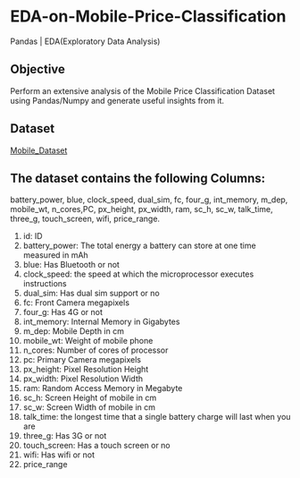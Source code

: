 # EDA-on-Mobile-Price-Classification
Pandas | EDA(Exploratory Data Analysis)
## Objective 
Perform an extensive analysis of the Mobile Price Classification Dataset using Pandas/Numpy and generate useful insights from it.

## Dataset
[Mobile_Dataset](https://drive.google.com/file/d/1kxL9pgdacShmHZc-_Q_POg6bsvA2vPDq/view?usp=sharing)

## The dataset contains the following Columns:
battery_power, blue, clock_speed,	dual_sim, fc, four_g, int_memory, m_dep, mobile_wt,	n_cores,PC, px_height, px_width, ram, sc_h, sc_w, talk_time, three_g, touch_screen, wifi, price_range.

1. id: ID
2. battery_power: The total energy a battery can store at one time measured in mAh
3. blue: Has Bluetooth or not
4. clock_speed: the speed at which the microprocessor executes instructions
5. dual_sim: Has dual sim support or no
6. fc: Front Camera megapixels
7. four_g: Has 4G or not
8. int_memory: Internal Memory in Gigabytes
9. m_dep: Mobile Depth in cm
10. mobile_wt: Weight of mobile phone
11. n_cores: Number of cores of processor
12. pc: Primary Camera megapixels
13. px_height: Pixel Resolution Height
14. px_width: Pixel Resolution Width
15. ram: Random Access Memory in Megabyte
16. sc_h: Screen Height of mobile in cm
17. sc_w: Screen Width of mobile in cm
18. talk_time: the longest time that a single battery charge will last when you are
19. three_g: Has 3G or not
20. touch_screen: Has a touch screen or no
21. wifi: Has wifi or not
22. price_range




